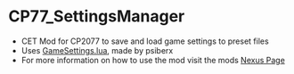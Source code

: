 # CP77_SettingsManager
- CET Mod for CP2077 to save and load game settings to preset files
- Uses [GameSettings.lua](https://github.com/psiberx/cp2077-cet-kit/blob/main/GameSettings.lua), made by psiberx
- For more information on how to use the mod visit the mods [Nexus Page](https://www.nexusmods.com/cyberpunk2077/mods/2332)
